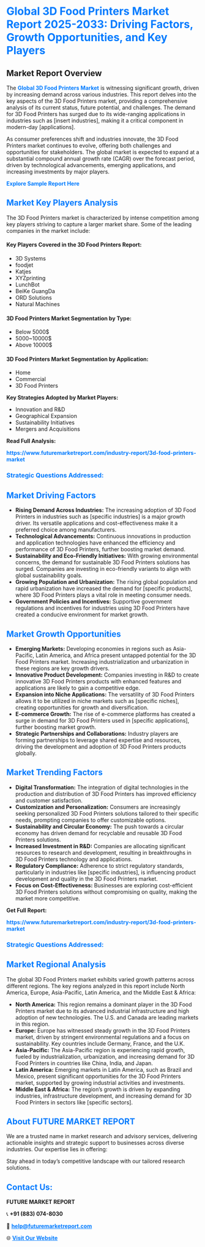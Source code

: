 <h1 style="color: #007BFF;">Global 3D Food Printers Market Report 2025-2033: Driving Factors, Growth Opportunities, and Key Players</h1>

<section id="overview">
<h2>Market Report Overview</h2>
<p>The <a href="https://www.futuremarketreport.com/industry-report/3d-food-printers-market" style="color: #007BFF; text-decoration: none;"><strong>Global 3D Food Printers Market</strong></a> is witnessing significant growth, driven by increasing demand across various industries. This report delves into the key aspects of the 3D Food Printers market, providing a comprehensive analysis of its current status, future potential, and challenges. The demand for 3D Food Printers has surged due to its wide-ranging applications in industries such as [insert industries], making it a critical component in modern-day [applications].</p>
<p>As consumer preferences shift and industries innovate, the 3D Food Printers market continues to evolve, offering both challenges and opportunities for stakeholders. The global market is expected to expand at a substantial compound annual growth rate (CAGR) over the forecast period, driven by technological advancements, emerging applications, and increasing investments by major players.</p>
</section>

<section id="overview">
<p><a href="https://www.futuremarketreport.com/request-sample/reportId=128450" style="color: #007BFF; text-decoration: none;"><strong>Explore Sample Report Here</strong></a></p>
</section>

<section id="key-players">
<h2 style="color: #007BFF;">Market Key Players Analysis</h2>
<p>The 3D Food Printers market is characterized by intense competition among key players striving to capture a larger market share. Some of the leading companies in the market include:</p>
<h4>Key Players Covered in the 3D Food Printers Report:</h4>
<ul><li>3D Systems</li><li>foodjet</li><li>Katjes</li><li>XYZprinting</li><li>LunchBot</li><li>BeiKe GuangDa</li><li>ORD Solutions</li><li>Natural Machines</li></ul>
<h4>3D Food Printers Market Segmentation by Type:</h4>
<ul><li>Below 5000$</li><li>5000~10000$</li><li>Above 10000$</li></ul>

<h4>3D Food Printers Market Segmentation by Application:</h4>
<ul><li>Home</li><li>Commercial</li><li>3D Food Printers</li></ul>
<p><strong>Key Strategies Adopted by Market Players:</strong></p>
<ul>
<li>Innovation and R&D</li>
<li>Geographical Expansion</li>
<li>Sustainability Initiatives</li>
<li>Mergers and Acquisitions</li>
</ul>
</section>

<section>
<p><strong>Read Full Analysis: </strong></p><a href="https://www.futuremarketreport.com/industry-report/3d-food-printers-market" style="color: #007BFF; text-decoration: none;"><strong>https://www.futuremarketreport.com/industry-report/3d-food-printers-market</strong></a>
<h3 style="color: #007BFF;">Strategic Questions Addressed:</h3>
</section>

<section id="driving-factors">
<h2 style="color: #007BFF;">Market Driving Factors</h2>
<ul>
<li><strong>Rising Demand Across Industries:</strong> The increasing adoption of 3D Food Printers in industries such as [specific industries] is a major growth driver. Its versatile applications and cost-effectiveness make it a preferred choice among manufacturers.</li>
<li><strong>Technological Advancements:</strong> Continuous innovations in production and application technologies have enhanced the efficiency and performance of 3D Food Printers, further boosting market demand.</li>
<li><strong>Sustainability and Eco-Friendly Initiatives:</strong> With growing environmental concerns, the demand for sustainable 3D Food Printers solutions has surged. Companies are investing in eco-friendly variants to align with global sustainability goals.</li>
<li><strong>Growing Population and Urbanization:</strong> The rising global population and rapid urbanization have increased the demand for [specific products], where 3D Food Printers plays a vital role in meeting consumer needs.</li>
<li><strong>Government Policies and Incentives:</strong> Supportive government regulations and incentives for industries using 3D Food Printers have created a conducive environment for market growth.</li>
</ul>
</section>

<section id="growth-opportunities">
<h2 style="color: #007BFF;">Market Growth Opportunities</h2>
<ul>
<li><strong>Emerging Markets:</strong> Developing economies in regions such as Asia-Pacific, Latin America, and Africa present untapped potential for the 3D Food Printers market. Increasing industrialization and urbanization in these regions are key growth drivers.</li>
<li><strong>Innovative Product Development:</strong> Companies investing in R&D to create innovative 3D Food Printers products with enhanced features and applications are likely to gain a competitive edge.</li>
<li><strong>Expansion into Niche Applications:</strong> The versatility of 3D Food Printers allows it to be utilized in niche markets such as [specific niches], creating opportunities for growth and diversification.</li>
<li><strong>E-commerce Growth:</strong> The rise of e-commerce platforms has created a surge in demand for 3D Food Printers used in [specific applications], further boosting market growth.</li>
<li><strong>Strategic Partnerships and Collaborations:</strong> Industry players are forming partnerships to leverage shared expertise and resources, driving the development and adoption of 3D Food Printers products globally.</li>
</ul>
</section>

<section id="trending-factors">
<h2 style="color: #007BFF;">Market Trending Factors</h2>
<ul>
<li><strong>Digital Transformation:</strong> The integration of digital technologies in the production and distribution of 3D Food Printers has improved efficiency and customer satisfaction.</li>
<li><strong>Customization and Personalization:</strong> Consumers are increasingly seeking personalized 3D Food Printers solutions tailored to their specific needs, prompting companies to offer customizable options.</li>
<li><strong>Sustainability and Circular Economy:</strong> The push towards a circular economy has driven demand for recyclable and reusable 3D Food Printers solutions.</li>
<li><strong>Increased Investment in R&D:</strong> Companies are allocating significant resources to research and development, resulting in breakthroughs in 3D Food Printers technology and applications.</li>
<li><strong>Regulatory Compliance:</strong> Adherence to strict regulatory standards, particularly in industries like [specific industries], is influencing product development and quality in the 3D Food Printers market.</li>
<li><strong>Focus on Cost-Effectiveness:</strong> Businesses are exploring cost-efficient 3D Food Printers solutions without compromising on quality, making the market more competitive.</li>
</ul>
</section>

<section>
<p><strong>Get Full Report: </strong></p><a href="https://www.futuremarketreport.com/industry-report/3d-food-printers-market" style="color: #007BFF; text-decoration: none;"><strong>https://www.futuremarketreport.com/industry-report/3d-food-printers-market</strong></a>
<h3 style="color: #007BFF;">Strategic Questions Addressed:</h3>
</section>


<section id="regional-analysis">
<h2 style="color: #007BFF;">Market Regional Analysis</h2>
<p>The global 3D Food Printers market exhibits varied growth patterns across different regions. The key regions analyzed in this report include North America, Europe, Asia-Pacific, Latin America, and the Middle East & Africa:</p>
<ul>
<li><strong>North America:</strong> This region remains a dominant player in the 3D Food Printers market due to its advanced industrial infrastructure and high adoption of new technologies. The U.S. and Canada are leading markets in this region.</li>
<li><strong>Europe:</strong> Europe has witnessed steady growth in the 3D Food Printers market, driven by stringent environmental regulations and a focus on sustainability. Key countries include Germany, France, and the U.K.</li>
<li><strong>Asia-Pacific:</strong> The Asia-Pacific region is experiencing rapid growth, fueled by industrialization, urbanization, and increasing demand for 3D Food Printers in countries like China, India, and Japan.</li>
<li><strong>Latin America:</strong> Emerging markets in Latin America, such as Brazil and Mexico, present significant opportunities for the 3D Food Printers market, supported by growing industrial activities and investments.</li>
<li><strong>Middle East & Africa:</strong> The region’s growth is driven by expanding industries, infrastructure development, and increasing demand for 3D Food Printers in sectors like [specific sectors].</li>
</ul>
</section>

<footer>
<h2 style="color: #007BFF;">About FUTURE MARKET REPORT</h2>
<p>We are a trusted name in market research and advisory services, delivering actionable insights and strategic support to businesses across diverse industries. Our expertise lies in offering:</p>

<p>Stay ahead in today’s competitive landscape with our tailored research solutions.</p>

<h2 style="color: #007BFF;">Contact Us:</h2>
<p><strong>FUTURE MARKET REPORT</strong></p>
<p>📞 <strong>+91 (883) 074-8030</strong></p>
<p>📧 <strong><a href="mailto:help@futuremarketreport.com" style="color: #007BFF;">help@futuremarketreport.com</a></strong></p>
<p>🌐 <strong><a href="https://www.futuremarketreport.com/" style="color: #007BFF;">Visit Our Website</a></strong></p>
</footer>